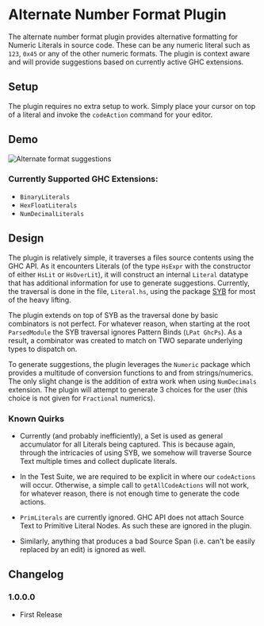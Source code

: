 # Alternate Number Format Plugin

The alternate number format plugin provides alternative formatting for Numeric Literals in source code.
These can be any numeric literal such as `123`, `0x45` or any of the other numeric formats.
The plugin is context aware and will provide suggestions based on currently active GHC extensions.

## Setup

The plugin requires no extra setup to work. Simply place your cursor on top of a literal and invoke the `codeAction` command for your editor.

## Demo

![Alternate format suggestions](HLSInt.gif)

### Currently Supported GHC Extensions:
- `BinaryLiterals`
- `HexFloatLiterals`
- `NumDecimalLiterals`

## Design

The plugin is relatively simple, it traverses a files source contents using the GHC API. As it encounters Literals (of the type `HsExpr` with the constructor of either `HsLit` or `HsOverLit`), it will construct an internal `Literal` datatype that has additional information for use to generate suggestions.
Currently, the traversal is done in the file, `Literal.hs`, using the package [SYB](https://hackage.haskell.org/package/syb) for most of the heavy lifting.

The plugin extends on top of SYB as the traversal done by basic combinators is not perfect. For whatever reason, when starting at the root `ParsedModule` the SYB traversal ignores Pattern Binds (`LPat GhcPs`). As a result, a combinator was created to match on TWO separate underlying types to dispatch on.

To generate suggestions, the plugin leverages the `Numeric` package which provides a multitude of conversion functions to and from strings/numerics. The only slight change is the addition of extra work when using `NumDecimals` extension. The plugin will attempt to generate 3 choices for the user (this choice is not given for `Fractional` numerics).

### Known Quirks
- Currently (and probably inefficiently), a Set is used as general accumulator for all Literals being captured. This is because again, through the intricacies of using SYB, we somehow will traverse Source Text multiple times and collect duplicate literals.

- In the Test Suite, we are required to be explicit in where our `codeActions` will occur. Otherwise, a simple call to `getAllCodeActions` will not work, for whatever reason, there is not enough time to generate the code actions.

- `PrimLiterals` are currently ignored. GHC API does not attach Source Text to Primitive Literal Nodes. As such these are ignored in the plugin.

- Similarly, anything that produces a bad Source Span (i.e. can't be easily replaced by an edit) is ignored as well.

## Changelog
### 1.0.0.0
- First Release
